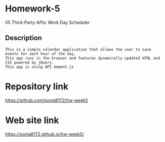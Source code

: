 # Homework-5

05 Third-Party APIs: Work Day Scheduler

## Description

    This is a simple calendar application that allows the user to save events for each hour of the day.
    This app runs in the browser and features dynamically updated HTML and CSS powered by jQuery.
    This app is using API moment.js
    

# Repository link

https://github.com/sonia8172/hw-week5

# Web site link

https://sonia8172.github.io/hw-week5/

